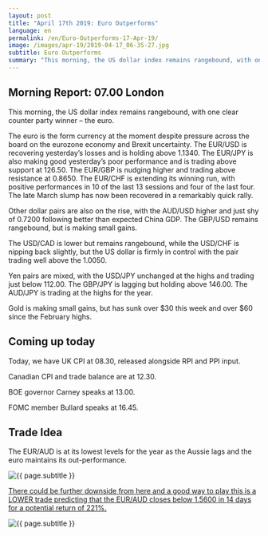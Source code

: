 ```yaml
---
layout: post
title: "April 17th 2019: Euro Outperforms"
language: en
permalink: /en/Euro-Outperforms-17-Apr-19/
image: /images/apr-19/2019-04-17_06-35-27.jpg
subtitle: Euro Outperforms
summary: "This morning, the US dollar index remains rangebound, with one clear counter party winner – the euro. The euro is the form currency at the moment despite pressure across the board on the eurozone economy and Brexit uncertainty"
---
```

## Morning Report: 07.00 London

This morning, the US dollar index remains rangebound, with one clear counter party winner – the euro. 

The euro is the form currency at the moment despite pressure across the board on the eurozone economy and Brexit uncertainty. The EUR/USD is recovering yesterday’s losses and is holding above 1.1340. The EUR/JPY is also making good yesterday’s poor performance and is trading above support at 126.50. The EUR/GBP is nudging higher and trading above resistance at 0.8650. The EUR/CHF is extending its winning run, with positive performances in 10 of the last 13 sessions and four of the last four. The late March slump has now been recovered in a remarkably quick rally. 

Other dollar pairs are also on the rise, with the AUD/USD higher and just shy of 0.7200 following better than expected China GDP. The GBP/USD remains rangebound, but is making small gains. 

The USD/CAD is lower but remains rangebound, while the USD/CHF is nipping back slightly, but the US dollar is firmly in control with the pair trading well above the 1.0050. 

Yen pairs are mixed, with the USD/JPY unchanged at the highs and trading just below 112.00. The GBP/JPY is lagging but holding above 146.00. The AUD/JPY is trading at the highs for the year. 

Gold is making small gains, but has sunk over $30 this week and over $60 since the February highs. 

## Coming up today	

Today, we have UK CPI at 08.30, released alongside RPI and PPI input. 

Canadian CPI and trade balance are at 12.30. 

BOE governor Carney speaks at 13.00. 

FOMC member Bullard speaks at 16.45. 

## Trade Idea

The EUR/AUD is at its lowest levels for the year as the Aussie lags and the euro maintains its out-performance.

<img class="post-image" src="{{ site.url }}/images/apr-19/2019-04-17_06-35-27.jpg" alt="{{ page.subtitle }}" title="{{ page.subtitle }}">

<a href="%LINK%%?currency=GBP&market=forex&underlying=frxEURAUD&formname=higherlower&duration_amount=14&duration_units=d&amount=10&amount_type=stake&expiry_type=duration&barrier=1.5600" target="_blank" rel="noopener noreferrer nofollow">There could be further downside from here and a good way to play this is a LOWER trade predicting that the EUR/AUD closes below 1.5600 in 14 days for a potential return of 221%.</a>

<img class="post-image" src="{{ site.url }}/images/apr-19/2019-04-17_06-37-07.jpg" alt="{{ page.subtitle }}" title="{{ page.subtitle }}">
